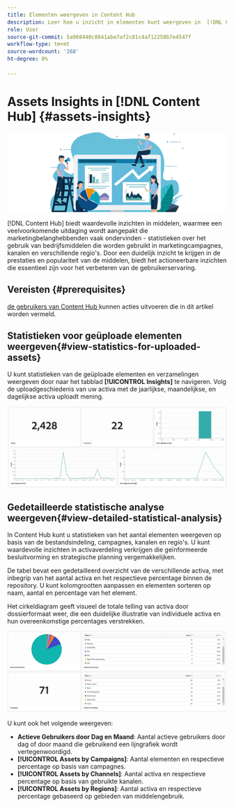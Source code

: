 ```yaml
---
title: Elementen weergeven in Content Hub
description: Leer hoe u inzicht in elementen kunt weergeven in  [!DNL Content Hub]
role: User
source-git-commit: 5a968440c8841abe7af2c81c4af12258b7e4547f
workflow-type: tm+mt
source-wordcount: '268'
ht-degree: 0%

---
```


# Assets Insights in [!DNL Content Hub] {#assets-insights}

![ de inzichten van Assets ](assets/asset-insights-banner.jpg)

[!DNL Content Hub] biedt waardevolle inzichten in middelen, waarmee een veelvoorkomende uitdaging wordt aangepakt die marketingbelanghebbenden vaak ondervinden - statistieken over het gebruik van bedrijfsmiddelen die worden gebruikt in marketingcampagnes, kanalen en verschillende regio&#39;s. Door een duidelijk inzicht te krijgen in de prestaties en populariteit van de middelen, biedt het actioneerbare inzichten die essentieel zijn voor het verbeteren van de gebruikerservaring.

## Vereisten {#prerequisites}

[ de gebruikers van Content Hub ](deploy-content-hub.md#onboard-content-hub-users) kunnen acties uitvoeren die in dit artikel worden vermeld.

## Statistieken voor geüploade elementen weergeven{#view-statistics-for-uploaded-assets}

U kunt statistieken van de geüploade elementen en verzamelingen weergeven door naar het tabblad **[!UICONTROL Insights]** te navigeren. Volg de uploadgeschiedenis van uw activa met de jaarlijkse, maandelijkse, en dagelijkse activa uploadt mening.

![ upload activa statistieken ](assets/assets-insights.jpg)

<!-- You can track the upload history of your assets over the past 30 days or gain a more comprehensive view with data spanning the last 12 months. This feature enables you to evaluate the upload count of assets.  -->

<!-- Go to the **[!UICONTROL [!DNL Insights]]** tab.

2. Select the desired time frame to view the statistics; you can opt for either last 30 days or last 12 months.

Data for the selected time frame is displayed, including the upload count for the specified duration. -->

## Gedetailleerde statistische analyse weergeven{#view-detailed-statistical-analysis}

In Content Hub kunt u statistieken van het aantal elementen weergeven op basis van de bestandsindeling, campagnes, kanalen en regio&#39;s. U kunt waardevolle inzichten in activaverdeling verkrijgen die geïnformeerde besluitvorming en strategische planning vergemakkelijken.

De tabel bevat een gedetailleerd overzicht van de verschillende activa, met inbegrip van het aantal activa en het respectieve percentage binnen de repository. U kunt kolomgrootten aanpassen en elementen sorteren op naam, aantal en percentage van het element.

Het cirkeldiagram geeft visueel de totale telling van activa door dossierformaat weer, die een duidelijke illustratie van individuele activa en hun overeenkomstige percentages verstrekken.

![ telling van activa door activa type statistieken ](assets/insights-categorial-view.jpg)

U kunt ook het volgende weergeven:

* **Actieve Gebruikers door Dag en Maand**: Aantal actieve gebruikers door dag of door maand die gebruikend een lijngrafiek wordt vertegenwoordigd.
* **[!UICONTROL Assets by Campaigns]**: Aantal elementen en respectieve percentage op basis van campagnes.
* **[!UICONTROL Assets by Channels]**: Aantal activa en respectieve percentage op basis van gebruikte kanalen.
* **[!UICONTROL Assets by Regions]**: Aantal activa en respectieve percentage gebaseerd op gebieden van middelengebruik.

